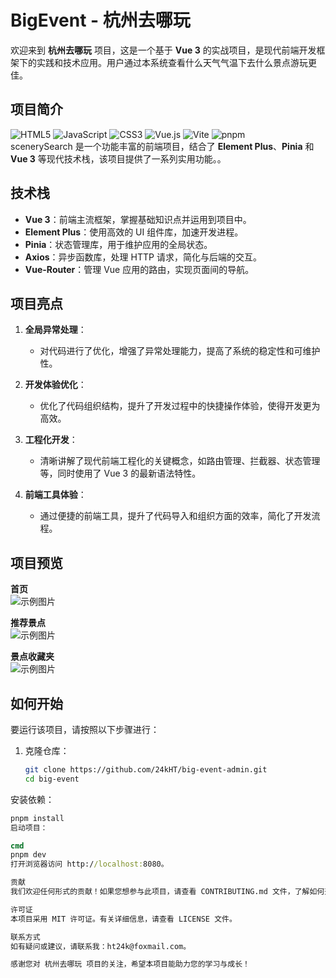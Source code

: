 # BigEvent - 杭州去哪玩

欢迎来到 **杭州去哪玩** 项目，这是一个基于 **Vue 3** 的实战项目，是现代前端开发框架下的实践和技术应用。用户通过本系统查看什么天气气温下去什么景点游玩更佳。

## 项目简介
![HTML5](https://img.shields.io/badge/HTML5-E34F26?style=for-the-badge&logo=html5&logoColor=white)
![JavaScript](https://img.shields.io/badge/JavaScript-323330?style=for-the-badge&logo=javascript&logoColor=F7DF1E)
![CSS3](https://img.shields.io/badge/CSS3-1572B6?style=for-the-badge&logo=css3&logoColor=white)
![Vue.js](https://img.shields.io/badge/Vue%20js-35495E?style=for-the-badge&logo=vuedotjs&logoColor=4FC08D)
![Vite](https://img.shields.io/badge/Vite-B73BFE?style=for-the-badge&logo=vite&logoColor=FFD62E)
![pnpm](https://img.shields.io/badge/pnpm-yellow?style=for-the-badge&logo=pnpm&logoColor=white) </br>
scenerySearch 是一个功能丰富的前端项目，结合了 **Element Plus**、**Pinia** 和 **Vue 3** 等现代技术栈，该项目提供了一系列实用功能。。

## 技术栈

- **Vue 3**：前端主流框架，掌握基础知识点并运用到项目中。
- **Element Plus**：使用高效的 UI 组件库，加速开发进程。
- **Pinia**：状态管理库，用于维护应用的全局状态。
- **Axios**：异步函数库，处理 HTTP 请求，简化与后端的交互。
- **Vue-Router**：管理 Vue 应用的路由，实现页面间的导航。

## 项目亮点

1. **全局异常处理**：
   - 对代码进行了优化，增强了异常处理能力，提高了系统的稳定性和可维护性。

2. **开发体验优化**：
   - 优化了代码组织结构，提升了开发过程中的快捷操作体验，使得开发更为高效。

3. **工程化开发**：
   - 清晰讲解了现代前端工程化的关键概念，如路由管理、拦截器、状态管理等，同时使用了 Vue 3 的最新语法特性。

4. **前端工具体验**：
   - 通过便捷的前端工具，提升了代码导入和组织方面的效率，简化了开发流程。


## 项目预览
 **首页**
 </br>
![示例图片](https://pic1.zhimg.com/100/v2-89810c85f6afd91d60755bc117f3fbb4_r.jpg)

 **推荐景点**
 </br>
![示例图片](https://pic2.zhimg.com/100/v2-ec1388e796227bc4923280fd2ab12571_r.jpg)

 **景点收藏夹**
 </br>
![示例图片](https://pic3.zhimg.com/100/v2-6441f3fd46bb8cedb0237c78eec39e36_r.jpg)


## 如何开始

要运行该项目，请按照以下步骤进行：

1. 克隆仓库：
   ```bash
   git clone https://github.com/24kHT/big-event-admin.git
   cd big-event
安装依赖：

```cmd
pnpm install
启动项目：

cmd
pnpm dev
打开浏览器访问 http://localhost:8080。

贡献
我们欢迎任何形式的贡献！如果您想参与此项目，请查看 CONTRIBUTING.md 文件，了解如何开始。

许可证
本项目采用 MIT 许可证。有关详细信息，请查看 LICENSE 文件。

联系方式
如有疑问或建议，请联系我：ht24k@foxmail.com。

感谢您对 杭州去哪玩 项目的关注，希望本项目能助力您的学习与成长！
